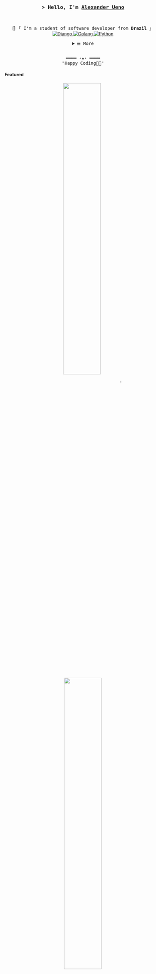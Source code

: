 <h3 align="center">
        <samp>&gt; Hello, I'm
                <b><a target="_blank" href="https://AluedoSan.github.io/">Alexander Ueno</a></b>
        </samp>
</h3>
<br>

<p align="center">
        [<!-- Intro -->]
        <samp>
                「 I'm a student of software developer from <b>Brazil</b> 」
        </samp>
        <!-- Technologies -->
        <!-- JavaScript -->
        <a href="https://github.com/AluedoSan?tab=repositories" target="_blank"><img alt="Django"
                        src="https://img.shields.io/badge/-Django-white?style=flat-square&logo=Django&logoColor=green">
        </a>
        <!-- React -->
        <a href="https://github.com/AluedoSan?tab=repositories" target="_blank"><img alt="Golang"
                        src="https://img.shields.io/badge/-Golang-02cdf1?style=flat-square&logo=Go&logoColor=white">
        </a>
        <!-- Python -->
        <a href="https://github.com/AluedoSan?tab=repositories" target="_blank"><img alt="Python"
                        src="https://img.shields.io/badge/-Python-2FED85?style=flat-square&logo=Python&logoColor=white">
        </a>
</p>

<!-- Details Section -->
<details align="center">
    <summary> <samp>&#9776; More</samp></summary>
    <p align="center">
        <br>
        <!-- Activity Widget -->
        <img alt="AluedoSan's github status"
                src="https://github-readme-stats.vercel.app/api?username=AluedoSan&show_icons=true&theme=radical" />
        <br>
        <!-- Social Links -->
        <p>Find me on</p>
        <!-- Mail -->
        <a href="mailto:connect.shafin@gmail.com" target="_blank"><img alt="Mail"
                src="https://img.shields.io/badge/-Mail-EA4335?style=flat-square&logo=Gmail&logoColor=white">
        </a>
        <!-- Twitter -->
        <a href="https://twitter.com/connectshafin" target="_blank"><img alt="Twitter"
                src="https://img.shields.io/badge/-Twitter-1c9bef?style=flat-square&logo=Twitter&logoColor=white">
        </a>
        <!-- Linkedin -->
        <a href="https://www.linkedin.com/in/shahriarshafin/" target="_blank"><img alt="Linkedin"
                src="https://img.shields.io/badge/-Linkedin-0A66C2?style=flat-square&logo=Linkedin&logoColor=white">
        </a>
        <!-- Youtube -->
        <a href="https://www.youtube.com/c/ShahriarShafin/videos" target="_blank"><img alt="Youtube"
                src="https://img.shields.io/badge/-Youtube-FF0000?style=flat-square&logo=Youtube&logoColor=white">
        </a>
    </p>
</details>
<br>

<!-- Footer -->
<samp>
    <p align="center">
        ════ ⋆★⋆ ════
        <br>
        "Happy Coding👨‍💻"
    </p>
</samp>

<!-- Featured Repositories -->
#### Featured

<p align="center">
<a href="https://github.com/AluedoSan/AluedoSan">
<img width='49%' align="center"src="https://github-readme-stats.vercel.app/api/pin/?username=AluedoSan&repo=AluedoSan&border_color=02D892&bg_color=0D1117&title_color=C9D1D9&text_color=8B949E&icon_color=02D892" />
</a>
<span>&nbsp;</span>
<a href="https://github.com/AluedoSan/repository-django">
<img width='49%' align="center"src="https://github-readme-stats.vercel.app/api/pin/?username=aluedosan&repo=repository-django&border_color=02D892&bg_color=0D1117&title_color=C9D1D9&text_color=8B949E&icon_color=02D892" />
</a>
</p>

<p align="center">
<a href="https://github.com/AluedoSan/FinanceAPP">
<img width='49%' align="center"src="https://github-readme-stats.vercel.app/api/pin/?username=aluedosan&repo=FinanceAPP&border_color=02D892&bg_color=0D1117&title_color=C9D1D9&text_color=8B949E&icon_color=02D892" />
</a>
<span>&nbsp;</span>
<a href="https://github.com/AluedoSan/Londri-Mobi">
<img width='49%' align="center"src="https://github-readme-stats.vercel.app/api/pin/?username=aluedosan&repo=Londri-Mobi&border_color=02D892&bg_color=0D1117&title_color=C9D1D9&text_color=8B949E&icon_color=02D892" />
</a>
</p>
